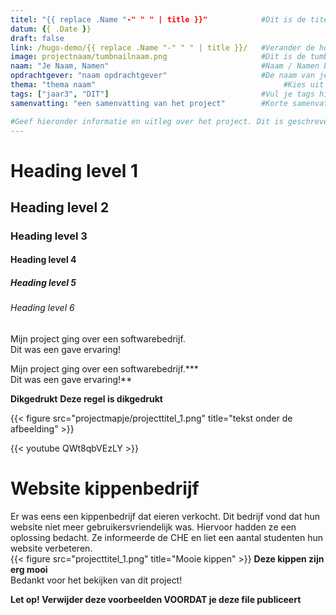 ```yaml
---
titel: "{{ replace .Name "-" " " | title }}"            #Dit is de titel van het project
datum: {{ .Date }}
draft: false
link: /hugo-demo/{{ replace .Name "-" " " | title }}/   #Verander de hoofdletter van de projectnaam naar een kleine letter
image: projectnaam/tumbnailnaam.png                     #Dit is de tumbnail van het project
naam: "Je Naam, Namen"                                  #Naam / Namen bijv. "Jan de Lange, Fred Bouwhuis"
opdrachtgever: "naam opdrachtgever"                     #De naam van je opdrachtgever bijv. "Jan de Lange"
thema: "thema naam"                                          #Kies uit Development / UX Design / Business
tags: ["jaar3", "DIT"]                                  #Vul je tags hierin. Het mogen er meerdere zijn. Kies uit (jaar1 / jaar2 / jaar3 / jaar4 / FDD / DB / DT / BM / PM / DIT / etcetera...)
samenvatting: "een samenvatting van het project"        #Korte samenvatting van het project   

#Geef hieronder informatie en uitleg over het project. Dit is geschreven in Markdown (.md) en hier zijn verschillende style-opties. Deze zijn hieronder als voorbeeld weergegeven:
--- 
```


# Heading level 1 <!-- Dit is de grootste titel--> 
## Heading level 2 <!-- Dit is een kleinere titel dan level 1--> 
### Heading level 3 <!-- Dit is een kleinere titel dan level 2--> 
#### Heading level 4 <!-- Dit is een kleinere titel dan level 3--> 
##### Heading level 5 <!-- Dit is een kleinere titel dan level 4--> 
###### Heading level 6 <!-- Dit is een kleinere titel dan level 5--> 

<!-- Wil je een nieuwe regel beginnen zoals hieronder? Zet dan een aantal spaties (2 of meer) achter het einde van de regel. In het 2e voorbeeld zijn de spaties uitgedrukt met een ster-->
Mijn project ging over een softwarebedrijf.    
Dit was een gave ervaring!    

Mijn project ging over een softwarebedrijf.***    
Dit was een gave ervaring!**

<!-- Wil je je tekst dikgedrukt hebben? Doe dit dan met 2 sterren voor en achter het woord of de regel-->
**Dikgedrukt**
**Deze regel is dikgedrukt**

<!-- Wil je afbeeldingen toevoegen? Doe dat dan op de volgende manier:-->
{{< figure src="projectmapje/projecttitel_1.png" title="tekst onder de afbeelding" >}}       
<!-- voeg afbeeldingen toe aan de content folder met het formaat: "projecttitel_1", "projecttitel_2" enzovoort. -->

<!-- Wil je youtube videos toevoegen? Doe dat dan op de volgende manier:-->
{{< youtube QWt8qbVEzLY >}}                                                
<!-- vul het gedeelte van de url in wat na "https://www.youtube.com/watch?v=" komt. -->

# Website kippenbedrijf
Er was eens een kippenbedrijf dat eieren verkocht. Dit bedrijf vond dat hun website niet meer gebruikersvriendelijk was. Hiervoor hadden ze een oplossing bedacht. Ze informeerde de CHE en liet een aantal studenten hun website verbeteren.   
{{< figure src="projecttitel_1.png" title="Mooie kippen" >}}
**Deze kippen zijn erg mooi**   
Bedankt voor het bekijken van dit project!   


**Let op! Verwijder deze voorbeelden VOORDAT je deze file publiceert**


